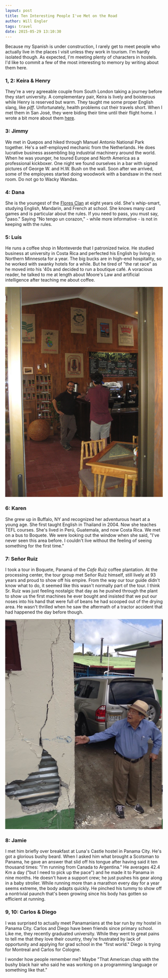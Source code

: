```yaml
---
layout: post
title: Ten Interesting People I've Met on the Road
author: Will Engler
tags: travel
date: 2015-05-29 13:10:30
---
```


Because my Spanish is under construction, I rarely get to meet people who actually live in the places I visit unless they work in tourism.
I'm hardly isolated though.
As expected, I'm meeting plenty of characters in hostels.
I'd like to commit a few of the most interesting to memory by writing about them here.

### 1, 2: Keira & Henry
They're a very agreeable couple from South London taking a journey before they start university.
A complementary pair, Keira is lively and boisterous while Henry is reserved but warm. 
They taught me some proper English slang, like _piff_.
Unfortunately, health problems cut their travels short. 
When I met them in San José, they were biding their time until their flight home.
I wrote a bit more about them [here](http://willengler.github.io/were-all-rather-posh.html).

### 3: Jimmy
We met in Quepos and hiked through Manuel Antonio National Park together. 
He's a self-employed mechanic from the Netherlands.
He does lucrative business assembling big industrial machinery around the world.
When he was younger, he toured Europe and North America as a professional kickboxer.
One night we found ourselves in a bar with signed pictures of George W. and H.W. Bush on the wall.
Soon after we arrived, some of the employees started doing woodwork with a bandsaw in the next room.
Do not go to Wacky Wandas.

### 4: Dana
She is the youngest of the [Flores Clan](http://willengler.github.io/they-told-me-be-a-good-boy.html) at eight years old.
She's whip-smart, studying English, Mandarin, and French at school.
She knows many card games and is particular about the rules.
If you need to pass, you must say, "paso."
Saying "No tengo un corazon," - while more informative - is not in keeping with the rules.

### 5: Luís
He runs a coffee shop in Monteverde that I patronized twice.
He studied business at university in Costa Rica and perfected his English by living in Northern Minnesota for a year.
The big bucks are in high-end hospitality, so he worked with swanky hotels for a while.
But he tired of "the rat race" as he moved into his '40s and decided to run a boutique café.
A voracious reader, he talked to me at length about Moore's Law and artificial intelligence after teaching me about coffee.

![Luis](/images/monteverde/luis.jpg)

###  6: Karen
She grew up in Buffalo, NY and recognized her adventurous heart at a young age.
She first taught English in Thailand in 2004. 
Now she teaches TEFL courses.
She's lived in Perú, Guatemala, and now Costa Rica.
We met on a bus to Boquete.
We were looking out the window when she said, "I've never seen this area before.
I couldn't live without the feeling of seeing something for the first time."

### 7: Señor Ruiz
I took a tour in Boquete, Panamá of the _Cafe Ruíz_ coffee plantation.
At the processing center, the tour group met Señor Ruíz himself, still lively at 93 years and proud to show off his empire.
From the way our tour guide didn't know what to do, it seemed like this wasn't normally part of the tour.
I think Sr. Ruíz was just feeling nostalgic that day as he pushed through the plant to show us the first machines he ever bought and insisted that we put our noses into his hand that were full of beans he had scooped out of the drying area.
He wasn't thrilled when he saw the aftermath of a tractor accident that had happened the day before though.

![Tractor Accident](/images/panama/tractor.JPG)

### 8: Jamie
I met him briefly over breakfast at Luna's Castle hostel in Panama City.
He's got a glorious bushy beard.
When I asked him what brought a Scotsman to Panama, he gave an answer that slid off his tongue after having said it ten thousand times:
"I'm running from Canada to Argentina."
He averages 42.4 Km a day ("but I need to pick up the pace") and he made it to Panama in nine months.
He doesn't have a support crew; he just pushes his gear along in a baby stroller.
While running more than a marathon every day for a year seems extreme, the body adapts quickly.
He pinched his tummy to show off a nontrivial paunch that's been growing since his body has gotten so efficient at running.

### 9, 10: Carlos & Diego
I was surprised to actually meet Panamanians at the bar run by my hostel in Panama City.
Carlos and Diego have been friends since primary school.
Like me, they recently graduated university.
While they went to great pains to tell me that they love their country, they're frustrated by lack of opportunity and applying for grad school in the "first world."
Diego is trying for Montreal and Carlos for Cologne.

I wonder how people remember me?
Maybe "That American chap with the bushy black hair who said he was working on a programming language or something like that."